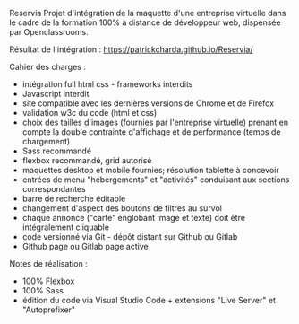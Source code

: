 Reservia
Projet d'intégration de la maquette d'une entreprise virtuelle dans le cadre de la formation 100% à distance de développeur web, dispensée par Openclassrooms.

Résultat de l'intégration :
https://patrickcharda.github.io/Reservia/

Cahier des charges :

- intégration full html css - frameworks interdits
- Javascript interdit
- site compatible avec les dernières versions de Chrome et de Firefox
- validation w3c du code (html et css)
- choix des tailles d'images (fournies par l'entreprise virtuelle) prenant en compte la double contrainte d'affichage et de performance (temps de chargement)
- Sass recommandé
- flexbox recommandé, grid autorisé
- maquettes desktop et mobile fournies; résolution tablette à concevoir
- entrées de menu "hébergements" et "activités" conduisant aux sections correspondantes
- barre de recherche éditable
- changement d'aspect des boutons de filtres au survol
- chaque annonce ("carte" englobant image et texte) doit être intégralement cliquable
- code versionné via Git - dépôt distant sur Github ou Gitlab
- Github page ou Gitlab page active

Notes de réalisation :

- 100% Flexbox
- 100% Sass
- édition du code via Visual Studio Code + extensions "Live Server" et "Autoprefixer"

